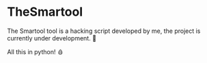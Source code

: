 # TheSmartool


The Smartool tool is a hacking script developed by me, the project is currently under development. 🧠 



All this in python!  🩸

